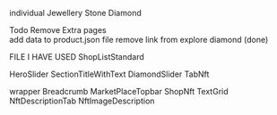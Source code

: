 individual Jewellery
Stone Diamond

Todo
Remove Extra pages  
add data to product.json file
remove link from explore diamond (done)

FILE I HAVE USED
ShopListStandard

HeroSlider
SectionTitleWithText
DiamondSlider
TabNft

wrapper
Breadcrumb
MarketPlaceTopbar
ShopNft
TextGrid
NftDescriptionTab
NftImageDescription
